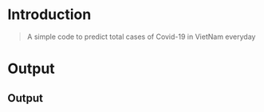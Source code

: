 # Introduction
> A simple code to predict total cases of Covid-19 in VietNam everyday
# Output
## Output
